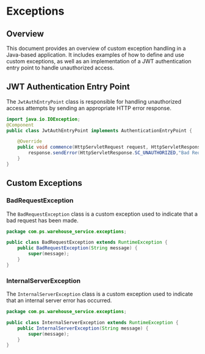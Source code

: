 # Exceptions

## Overview

This document provides an overview of custom exception handling in a Java-based application. It includes examples of how to define and use custom exceptions, as well as an implementation of a JWT authentication entry point to handle unauthorized access.

## JWT Authentication Entry Point

The `JwtAuthEntryPoint` class is responsible for handling unauthorized access attempts by sending an appropriate HTTP error response.

```java
import java.io.IOException;
@Component
public class JwtAuthEntryPoint implements AuthenticationEntryPoint {

    @Override
    public void commence(HttpServletRequest request, HttpServletResponse response, AuthenticationException authException) throws IOException, ServletException {
        response.sendError(HttpServletResponse.SC_UNAUTHORIZED,"Bad Request");
    }
}
```

## Custom Exceptions

### BadRequestException

The `BadRequestException` class is a custom exception used to indicate that a bad request has been made.

```java
package com.ps.warehouse_service.exceptions;

public class BadRequestException extends RuntimeException {
    public BadRequestException(String message) {
        super(message);
    }
}
```

### InternalServerException

The `InternalServerException` class is a custom exception used to indicate that an internal server error has occurred.

```java
package com.ps.warehouse_service.exceptions;

public class InternalServerException extends RuntimeException {
    public InternalServerException(String message) {
        super(message);
    }
}
```